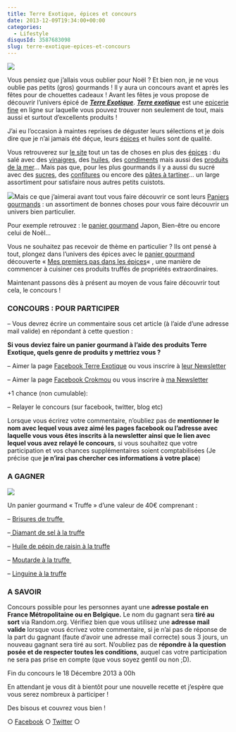 ```yaml
---
title: Terre Exotique, épices et concours
date: 2013-12-09T19:34:00+00:00
categories:
  - Lifestyle
disqusId: 3587683098
slug: terre-exotique-epices-et-concours
---
```


![](http://www.crokmou.com/wp-content/uploads/2013/12/concours_terre_exotique_crokmou-225x3001-225x300.jpg)

Vous pensiez que j’allais vous oublier pour Noël ? Et bien non, je ne vous oublie pas petits (gros) gourmands ! Il y aura un concours avant et après les fêtes pour de chouettes cadeaux ! Avant les fêtes je vous propose de découvrir l’univers épicé de **[_Terre Exotique_](http://www.terreexotique.fr/)**. **[_Terre exotique_](http://www.terreexotique.fr/)** est une [epicerie fine](http://www.terreexotique.fr/) en ligne sur laquelle vous pouvez trouver non seulement de tout, mais aussi et surtout d’excellents produits !

J’ai eu l’occasion à maintes reprises de déguster leurs sélections et je dois dire que je n’ai jamais été déçue, leurs [épices](http://www.terreexotique.fr/fr/eboutique/6/epices) et huiles sont de qualité.

Vous retrouverez sur [le site](http://www.terreexotique.fr/) tout un tas de choses en plus des [épices](http://www.terreexotique.fr/fr/eboutique/6/epices) : du salé avec des [vinaigres](http://www.terreexotique.fr/fr/eboutique/21/huiles-et-vinaigres), des [huiles](http://www.terreexotique.fr/fr/eboutique/21/huiles-et-vinaigres), des [condiments](http://www.terreexotique.fr/fr/eboutique/14/condiments) mais aussi des [produits de la mer](http://www.terreexotique.fr/fr/eboutique/partenaire/espinaler)… Mais pas que, pour les plus gourmands il y a aussi du sucré avec des [sucres](http://www.terreexotique.fr/fr/eboutique/25/26/patisserie/sucre-aromatise), des [confitures](http://www.terreexotique.fr/fr/eboutique/partenaire/comptoirs-de-st-malo) ou encore des [pâtes à tartiner](http://www.terreexotique.fr/fr/eboutique/25/47/patisserie/chocolat)… un large assortiment pour satisfaire nous autres petits cuistots.

[![](http://www.crokmou.com/wp-content/uploads/2013/12/COFFRET-NOEL_-300x3001-300x300.jpg)](http://www.crokmou.com/wp-content/uploads/2013/12/COFFRET-NOEL_-300x3001.jpg)Mais ce que j’aimerai avant tout vous faire découvrir ce sont leurs [Paniers gourmands](http://www.terreexotique.fr/coffret-cadeau-panier-goumand) : un assortiment de bonnes choses pour vous faire découvrir un univers bien particulier.

Pour exemple retrouvez : le [panier gourmand](http://www.terreexotique.fr/coffret-cadeau-panier-goumand) Japon, Bien-être ou encore celui de Noël…

Vous ne souhaitez pas recevoir de thème en particulier ? Ils ont pensé à tout, plongez dans l’univers des épices avec le [panier gourmand](http://www.terreexotique.fr/coffret-cadeau-panier-goumand) découverte « [Mes premiers pas dans les épices](http://www.terreexotique.fr/fr/eboutique/produit/1061/coffret-cadeau-mes-premiers-pas-dans-les-epices-)« , une manière de commencer à cuisiner ces produits truffés de propriétés extraordinaires.

Maintenant passons dès à présent au moyen de vous faire découvrir tout cela, le concours !

### CONCOURS : POUR PARTICIPER

– Vous devrez écrire un commentaire sous cet article (à l’aide d’une adresse mail valide) en répondant à cette question :

**Si vous deviez faire un panier gourmand à l’aide des produits Terre Exotique, quels genre de produits y mettriez vous ?**

– Aimer la page [Facebook Terre Exotique](https://www.facebook.com/pages/Terre-Exotique/123817720969480?fref=ts) ou vous inscrire à [leur Newsletter](http://www.terreexotique.fr/)

– Aimer la page [Facebook Crokmou](https://www.facebook.com/pages/CroKMou/148093255259077) ou vous inscrire à [ma Newsletter](http://www.crokmou.com/p/newsletter_18.html)

+1 chance (non cumulable):

– Relayer le concours (sur facebook, twitter, blog etc)

Lorsque vous écrirez votre commentaire, n’oubliez pas de **mentionner le nom avec lequel vous avez aimé les pages facebook ou l’adresse avec laquelle vous vous êtes inscrits à la newsletter ainsi que le lien avec lequel vous avez relayé le concours**, si vous souhaitez que votre participation et vos chances supplémentaires soient comptabilisées (Je précise que **je n’irai pas chercher ces informations à votre place**)

### A GAGNER

[![](http://www.crokmou.com/wp-content/uploads/2013/12/COFFRET-TRUFFE_1-300x3001-300x300.png)](http://www.crokmou.com/wp-content/uploads/2013/12/COFFRET-TRUFFE_1-300x3001.png)

Un panier gourmand « Truffe » d’une valeur de 40€ comprenant :

– [Brisures de truffe ](http://www.terreexotique.fr/fr/eboutique/produit/1044/lachaud-truffes-du-perigord-brisures-12g-nouveaute)

–[ Diamant de sel à la truffe](http://www.terreexotique.fr/fr/eboutique/produit/455/diamant-de-sel-a-la-truffe-60-g)

– [Huile de pépin de raisin à la truffe](http://www.terreexotique.fr/fr/eboutique/produit/265/huile-de-pepins-de-raisin-aromatisee-a-la-truffe-0.15-l)

– [Moutarde à la truffe ](http://www.terreexotique.fr/fr/eboutique/produit/1049/moutarde-a-la-truffe-100g-nouveaute)

– [ Linguine à la truffe](http://www.terreexotique.fr/fr/eboutique/produit/995/morelli-linguine-truffe-250g-21120-)

### A SAVOIR

Concours possible pour les personnes ayant une **adresse postale en France Métropolitaine ou en Belgique.**
Le nom du gagnant sera **tiré au sort** via Random.org.
Vérifiez bien que vous utilisez une **adresse mail valide** lorsque vous écrivez votre commentaire, si je n’ai pas de réponse de la part du gagnant (faute d’avoir une adresse mail correcte) sous 3 jours, un nouveau gagnant sera tiré au sort. N’oubliez pas de **répondre à la question posée et de respecter toutes les conditions**, auquel cas votre participation ne sera pas prise en compte (que vous soyez gentil ou non ;D).

Fin du concours le 18 Décembre 2013 à 00h

En attendant je vous dit à bientôt pour une nouvelle recette et j’espère que vous serez nombreux à participer !

Des bisous et couvrez vous bien !

○ [Facebook](https://www.facebook.com/crokmou.blog) ○ [Twitter](https://twitter.com/Crokmou) ○

